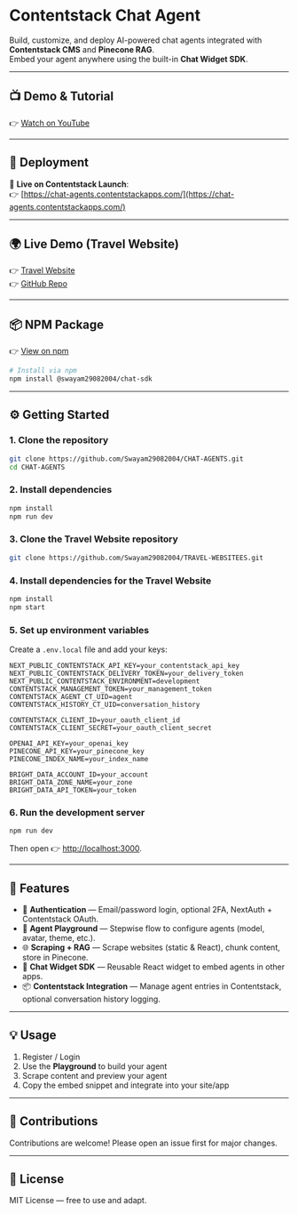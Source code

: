 # Contentstack Chat Agent

Build, customize, and deploy AI-powered chat agents integrated with **Contentstack CMS** and **Pinecone RAG**.  
Embed your agent anywhere using the built-in **Chat Widget SDK**.  

---

## 📺 Demo & Tutorial

👉 [Watch on YouTube](https://youtu.be/3wFCslqKknA)  

---

## 🚀 Deployment

🔗 **Live on Contentstack Launch**:  
👉 [https://chat-agents.contentstackapps.com/](https://chat-agents.contentstackapps.com/)  

---

## 🌍 Live Demo (Travel Website)

👉 [Travel Website](https://travel-websiteess.onrender.com)  
👉 [GitHub Repo](https://github.com/Swayam29082004/TRAVEL-WEBSITEES.git)  

---

## 📦 NPM Package

👉 [View on npm](https://www.npmjs.com/package/@swayam29082004/chat-sdk?activeTab=code)  

```bash
# Install via npm
npm install @swayam29082004/chat-sdk
```

---

## ⚙️ Getting Started

### 1. Clone the repository

```bash
git clone https://github.com/Swayam29082004/CHAT-AGENTS.git
cd CHAT-AGENTS
```

### 2. Install dependencies

```bash
npm install
npm run dev
```

### 3. Clone the Travel Website repository

```bash
git clone https://github.com/Swayam29082004/TRAVEL-WEBSITEES.git
```

### 4. Install dependencies for the Travel Website

```bash
npm install
npm start
```

### 5. Set up environment variables

Create a `.env.local` file and add your keys:

```env
NEXT_PUBLIC_CONTENTSTACK_API_KEY=your_contentstack_api_key
NEXT_PUBLIC_CONTENTSTACK_DELIVERY_TOKEN=your_delivery_token
NEXT_PUBLIC_CONTENTSTACK_ENVIRONMENT=development
CONTENTSTACK_MANAGEMENT_TOKEN=your_management_token
CONTENTSTACK_AGENT_CT_UID=agent
CONTENTSTACK_HISTORY_CT_UID=conversation_history

CONTENTSTACK_CLIENT_ID=your_oauth_client_id
CONTENTSTACK_CLIENT_SECRET=your_oauth_client_secret

OPENAI_API_KEY=your_openai_key
PINECONE_API_KEY=your_pinecone_key
PINECONE_INDEX_NAME=your_index_name

BRIGHT_DATA_ACCOUNT_ID=your_account
BRIGHT_DATA_ZONE_NAME=your_zone
BRIGHT_DATA_API_TOKEN=your_token
```

### 6. Run the development server

```bash
npm run dev
```

Then open 👉 [http://localhost:3000](http://localhost:3000).

---

## 🚀 Features

- 🔐 **Authentication** — Email/password login, optional 2FA, NextAuth + Contentstack OAuth.  
- 🎨 **Agent Playground** — Stepwise flow to configure agents (model, avatar, theme, etc.).  
- 🌐 **Scraping + RAG** — Scrape websites (static & React), chunk content, store in Pinecone.  
- 💬 **Chat Widget SDK** — Reusable React widget to embed agents in other apps.  
- 📦 **Contentstack Integration** — Manage agent entries in Contentstack, optional conversation history logging.  

---

## 💡 Usage

1. Register / Login  
2. Use the **Playground** to build your agent  
3. Scrape content and preview your agent  
4. Copy the embed snippet and integrate into your site/app  

---

## 🤝 Contributions

Contributions are welcome! Please open an issue first for major changes.

---

## 📄 License

MIT License — free to use and adapt.
